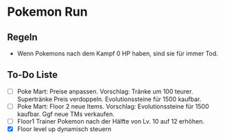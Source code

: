 # Pokemon Run

## Regeln

- Wenn Pokemons nach dem Kampf 0 HP haben, sind sie für immer Tod.

## To-Do Liste

- [ ] Poke Mart: Preise anpassen. Vorschlag: Tränke um 100 teurer. Supertränke Preis verdoppeln. Evolutionssteine für 1500 kaufbar.
- [ ] Poke Mart: Floor 2 neue Items. Vorschlag: Evolutionssteine für 1500 kaufbar. Ggf neue TMs verkaufen.
- [ ] Floor1 Trainer Pokemon nach der Hälfte von Lv. 10 auf 12 erhöhen.
- [x] Floor level up dynamisch steuern